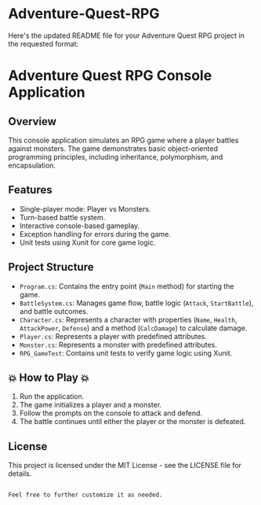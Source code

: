 # Adventure-Quest-RPG
Here's the updated README file for your Adventure Quest RPG project in the requested format:


# Adventure Quest RPG Console Application

## Overview
This console application simulates an RPG game where a player battles against monsters. The game demonstrates basic object-oriented programming principles, including inheritance, polymorphism, and encapsulation.

## Features
- Single-player mode: Player vs Monsters.
- Turn-based battle system.
- Interactive console-based gameplay.
- Exception handling for errors during the game.
- Unit tests using Xunit for core game logic.

## Project Structure
- `Program.cs`: Contains the entry point (`Main` method) for starting the game.
- `BattleSystem.cs`: Manages game flow, battle logic (`Attack`, `StartBattle`), and battle outcomes.
- `Character.cs`: Represents a character with properties (`Name`, `Health`, `AttackPower`, `Defense`) and a method (`CalcDamage`) to calculate damage.
- `Player.cs`: Represents a player with predefined attributes.
- `Monster.cs`: Represents a monster with predefined attributes.
- `RPG_GameTest`: Contains unit tests to verify game logic using Xunit.

## :boom: How to Play :boom:
1. Run the application.
2. The game initializes a player and a monster.
3. Follow the prompts on the console to attack and defend.
4. The battle continues until either the player or the monster is defeated.



## License
This project is licensed under the MIT License - see the LICENSE file for details.
```

Feel free to further customize it as needed.